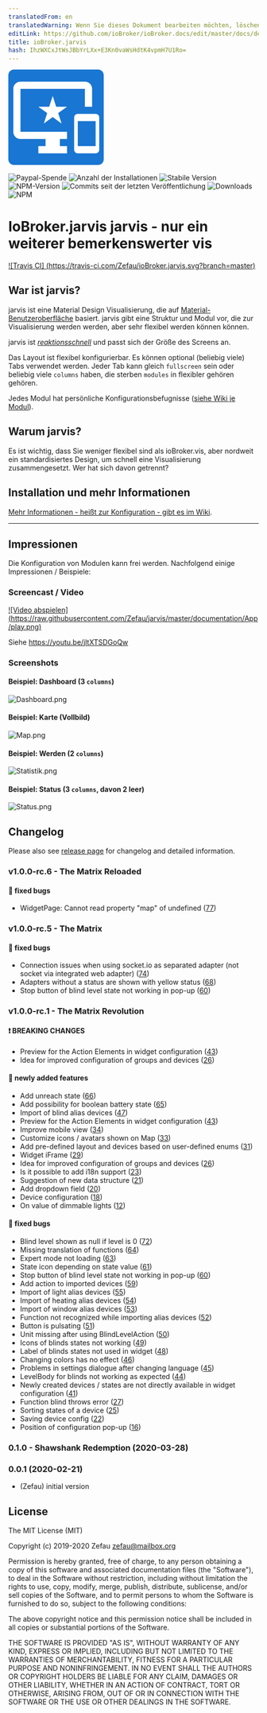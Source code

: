 ```yaml
---
translatedFrom: en
translatedWarning: Wenn Sie dieses Dokument bearbeiten möchten, löschen Sie bitte das Feld "translationsFrom". Andernfalls wird dieses Dokument automatisch erneut übersetzt
editLink: https://github.com/ioBroker/ioBroker.docs/edit/master/docs/de/adapterref/iobroker.jarvis/README.md
title: ioBroker.jarvis
hash: IhzWXCxJtWsJBbYrLXx+E3Kn0vaWsHdtK4vpmH7U1Ro=
---
```

![Logo](../../../en/adapterref/iobroker.jarvis/admin/jarvis.png)

![Paypal-Spende](https://img.shields.io/badge/paypal-donate%20|%20spenden-blue.svg)
![Anzahl der Installationen](http://iobroker.live/badges/jarvis-installed.svg)
![Stabile Version](http://iobroker.live/badges/jarvis-stable.svg)
![NPM-Version](http://img.shields.io/npm/v/iobroker.jarvis.svg)
![Commits seit der letzten Veröffentlichung](https://img.shields.io/github/commits-since/Zefau/ioBroker.jarvis/latest.svg)
![Downloads](https://img.shields.io/npm/dm/iobroker.jarvis.svg)
![NPM](https://nodei.co/npm/iobroker.jarvis.png?downloads=true)

# IoBroker.jarvis jarvis - nur ein weiterer bemerkenswerter vis
[![Travis CI] (https://travis-ci.com/Zefau/ioBroker.jarvis.svg?branch=master)](https://travis-ci.com/Zefau/ioBroker.jarvis)

## War ist jarvis?
jarvis ist eine Material Design Visualisierung, die auf [Material-Benutzeroberfläche](https://material-ui.com/) basiert. jarvis gibt eine Struktur und Modul vor, die zur Visualisierung werden werden, aber sehr flexibel werden können können.

jarvis ist [*reaktionsschnell*](https://de.wikipedia.org/wiki/Responsive_Webdesign) und passt sich der Größe des Screens an.

Das Layout ist flexibel konfigurierbar. Es können optional (beliebig viele) Tabs verwendet werden. Jeder Tab kann gleich `fullscreen` sein oder beliebig viele `columns` haben, die sterben `modules` in flexibler gehören gehören.

Jedes Modul hat persönliche Konfigurationsbefugnisse ([siehe Wiki je Modul](https://github.com/Zefau/ioBroker.jarvis/wiki/de-Modules)).

## Warum jarvis?
Es ist wichtig, dass Sie weniger flexibel sind als ioBroker.vis, aber nordweit ein standardisiertes Design, um schnell eine Visualisierung zusammengesetzt. Wer hat sich davon getrennt?

## Installation und mehr Informationen
[Mehr Informationen - heißt zur Konfiguration - gibt es im Wiki](https://github.com/Zefau/ioBroker.jarvis/wiki).

_____

## Impressionen
Die Konfiguration von Modulen kann frei werden. Nachfolgend einige Impressionen / Beispiele:

### Screencast / Video
[![Video abspielen] (https://raw.githubusercontent.com/Zefau/jarvis/master/documentation/App/play.png)](https://youtu.be/jltXTSDGoQw)

Siehe https://youtu.be/jltXTSDGoQw

### Screenshots
#### Beispiel: Dashboard (3 `columns`)
![Dashboard.png](https://raw.githubusercontent.com/Zefau/jarvis/master/documentation/App/Dashboard.png)

#### Beispiel: Karte (Vollbild)
![Map.png](https://raw.githubusercontent.com/Zefau/jarvis/master/documentation/App/Map.png)

#### Beispiel: Werden (2 `columns`)
![Statistik.png](https://raw.githubusercontent.com/Zefau/jarvis/master/documentation/App/Statistik.png)

#### Beispiel: Status (3 `columns`, davon 2 leer)
![Status.png](https://raw.githubusercontent.com/Zefau/jarvis/master/documentation/App/Status.png)

## Changelog

Please also see [release page](https://github.com/Zefau/ioBroker.jarvis/releases) for changelog and detailed information.


### v1.0.0-rc.6 - The Matrix Reloaded

#### :bug: fixed bugs
- WidgetPage: Cannot read property "map" of undefined ([77](https://github.com/Zefau/ioBroker.jarvis/issues/77))


### v1.0.0-rc.5 - The Matrix

#### :bug: fixed bugs
- Connection issues when using socket.io as separated adapter (not socket via integrated web adapter) ([74](https://github.com/Zefau/ioBroker.jarvis/issues/74))
- Adapters without a status are shown with yellow status ([68](https://github.com/Zefau/ioBroker.jarvis/issues/68))
- Stop button of blind level state not working in pop-up ([60](https://github.com/Zefau/ioBroker.jarvis/issues/60))


### v1.0.0-rc.1 - The Matrix Revolution

#### :exclamation: BREAKING CHANGES
- Preview for the Action Elements in widget configuration ([43](https://github.com/Zefau/ioBroker.jarvis/issues/43))
- Idea for improved configuration of groups and devices ([26](https://github.com/Zefau/ioBroker.jarvis/issues/26))

#### :star2: newly added features
- Add unreach state ([66](https://github.com/Zefau/ioBroker.jarvis/issues/66))
- Add possibility for boolean battery state ([65](https://github.com/Zefau/ioBroker.jarvis/issues/65))
- Import of blind alias devices ([47](https://github.com/Zefau/ioBroker.jarvis/issues/47))
- Preview for the Action Elements in widget configuration ([43](https://github.com/Zefau/ioBroker.jarvis/issues/43))
- Improve mobile view ([34](https://github.com/Zefau/ioBroker.jarvis/issues/34))
- Customize icons / avatars shown on Map ([33](https://github.com/Zefau/ioBroker.jarvis/issues/33))
- Add pre-defined layout and devices based on user-defined enums ([31](https://github.com/Zefau/ioBroker.jarvis/issues/31))
- Widget iFrame ([29](https://github.com/Zefau/ioBroker.jarvis/issues/29))
- Idea for improved configuration of groups and devices ([26](https://github.com/Zefau/ioBroker.jarvis/issues/26))
- Is it possible to add i18n support ([23](https://github.com/Zefau/ioBroker.jarvis/issues/23))
- Suggestion of new data structure ([21](https://github.com/Zefau/ioBroker.jarvis/issues/21))
- Add dropdown field ([20](https://github.com/Zefau/ioBroker.jarvis/issues/20))
- Device configuration ([18](https://github.com/Zefau/ioBroker.jarvis/issues/18))
- On value of dimmable lights ([12](https://github.com/Zefau/ioBroker.jarvis/issues/12))

#### :bug: fixed bugs
- Blind level shown as null if level is 0 ([72](https://github.com/Zefau/ioBroker.jarvis/issues/72))
- Missing translation of functions ([64](https://github.com/Zefau/ioBroker.jarvis/issues/64))
- Expert mode not loading ([63](https://github.com/Zefau/ioBroker.jarvis/issues/63))
- State icon depending on state value ([61](https://github.com/Zefau/ioBroker.jarvis/issues/61))
- Stop button of blind level state not working in pop-up ([60](https://github.com/Zefau/ioBroker.jarvis/issues/60))
- Add action to imported devices ([59](https://github.com/Zefau/ioBroker.jarvis/issues/59))
- Import of light alias devices ([55](https://github.com/Zefau/ioBroker.jarvis/issues/55))
- Import of heating alias devices ([54](https://github.com/Zefau/ioBroker.jarvis/issues/54))
- Import of window alias devices ([53](https://github.com/Zefau/ioBroker.jarvis/issues/53))
- Function not recognized while importing alias devices ([52](https://github.com/Zefau/ioBroker.jarvis/issues/52))
- Button is pulsating ([51](https://github.com/Zefau/ioBroker.jarvis/issues/51))
- Unit missing after using BlindLevelAction ([50](https://github.com/Zefau/ioBroker.jarvis/issues/50))
- Icons of blinds states not working ([49](https://github.com/Zefau/ioBroker.jarvis/issues/49))
- Label of blinds states not used in widget ([48](https://github.com/Zefau/ioBroker.jarvis/issues/48))
- Changing colors has no effect ([46](https://github.com/Zefau/ioBroker.jarvis/issues/46))
- Problems in settings dialogue after changing language ([45](https://github.com/Zefau/ioBroker.jarvis/issues/45))
- LevelBody for blinds not working as expected ([44](https://github.com/Zefau/ioBroker.jarvis/issues/44))
- Newly created devices / states are not directly available in widget configuration ([41](https://github.com/Zefau/ioBroker.jarvis/issues/41))
- Function blind throws error ([27](https://github.com/Zefau/ioBroker.jarvis/issues/27))
- Sorting states of a device ([25](https://github.com/Zefau/ioBroker.jarvis/issues/25))
- Saving device config ([22](https://github.com/Zefau/ioBroker.jarvis/issues/22))
- Position of configuration pop-up  ([16](https://github.com/Zefau/ioBroker.jarvis/issues/16))


### 0.1.0 - Shawshank Redemption (2020-03-28)

### 0.0.1 (2020-02-21)
- (Zefau) initial version

## License
The MIT License (MIT)

Copyright (c) 2019-2020 Zefau <zefau@mailbox.org>

Permission is hereby granted, free of charge, to any person obtaining a copy
of this software and associated documentation files (the "Software"), to deal
in the Software without restriction, including without limitation the rights
to use, copy, modify, merge, publish, distribute, sublicense, and/or sell
copies of the Software, and to permit persons to whom the Software is
furnished to do so, subject to the following conditions:

The above copyright notice and this permission notice shall be included in
all copies or substantial portions of the Software.

THE SOFTWARE IS PROVIDED "AS IS", WITHOUT WARRANTY OF ANY KIND, EXPRESS OR
IMPLIED, INCLUDING BUT NOT LIMITED TO THE WARRANTIES OF MERCHANTABILITY,
FITNESS FOR A PARTICULAR PURPOSE AND NONINFRINGEMENT. IN NO EVENT SHALL THE
AUTHORS OR COPYRIGHT HOLDERS BE LIABLE FOR ANY CLAIM, DAMAGES OR OTHER
LIABILITY, WHETHER IN AN ACTION OF CONTRACT, TORT OR OTHERWISE, ARISING FROM,
OUT OF OR IN CONNECTION WITH THE SOFTWARE OR THE USE OR OTHER DEALINGS IN
THE SOFTWARE.